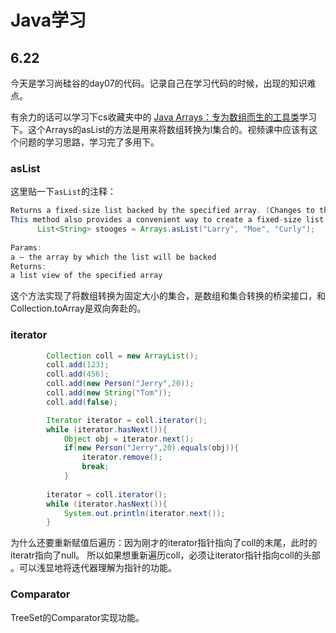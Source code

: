 # Java学习

## 6.22

今天是学习尚硅谷的day07的代码。记录自己在学习代码的时候，出现的知识难点。

有余力的话可以学习下cs收藏夹中的 [Java Arrays：专为数组而生的工具类](https://tobebetterjavaer.com/common-tool/arrays.html)学习下。这个Arrays的asList的方法是用来将数组转换为l集合的。视频课中应该有这个问题的学习思路，学习完了多用下。

### asList

这里贴一下`asList`的注释：

```java
Returns a fixed-size list backed by the specified array. (Changes to the returned list "write through" to the array.) This method acts as bridge between array-based and collection-based APIs, in combination with Collection.toArray. The returned list is serializable and implements RandomAccess.
This method also provides a convenient way to create a fixed-size list initialized to contain several elements:
      List<String> stooges = Arrays.asList("Larry", "Moe", "Curly");
  
Params:
a – the array by which the list will be backed
Returns:
a list view of the specified array
```

这个方法实现了将数组转换为固定大小的集合，是数组和集合转换的桥梁接口，和Collection.toArray是双向奔赴的。

### iterator

```java
        Collection coll = new ArrayList();
        coll.add(123);
        coll.add(456);
        coll.add(new Person("Jerry",20));
        coll.add(new String("Tom"));
        coll.add(false);

        Iterator iterator = coll.iterator();
        while (iterator.hasNext()){
            Object obj = iterator.next();
            if(new Person("Jerry",20).equals(obj)){
                iterator.remove();
                break;
            }
        
        iterator = coll.iterator();
        while (iterator.hasNext()){
            System.out.println(iterator.next());
        }
```

为什么还要重新赋值后遍历：因为刚才的iterator指针指向了coll的末尾，此时的iteratr指向了null。 所以如果想重新遍历coll，必须让iterator指针指向coll的头部
。可以浅显地将迭代器理解为指针的功能。

### Comparator

TreeSet的Comparator实现功能。